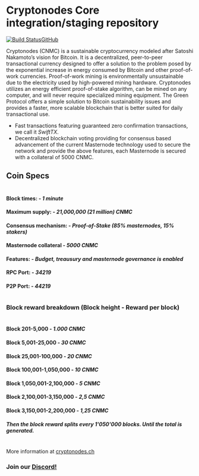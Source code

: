 Cryptonodes Core integration/staging repository
=================================================
[![Build Status](https://travis-ci.com/cryptonodes-core/cryptonodes-core.svg?branch=master)](https://travis-ci.com/cryptonodes-core/cryptonodes-core)[GitHub](https://img.shields.io/github/license/mashape/apistatus.svg)

Cryptonodes (CNMC) is a sustainable cryptocurrency modeled after Satoshi Nakamoto’s vision for Bitcoin. It is a decentralized, peer-to-peer transactional currency designed to offer a solution to the problem posed by the exponential increase in energy consumed by Bitcoin and other proof-of-work currencies. Proof-of-work mining is environmentally unsustainable due to the electricity used by high-powered mining hardware. Cryptonodes utilizes an energy efficient proof-of-stake algorithm, can be mined on any computer, and will never require specialized mining equipment. The Green Protocol offers a simple solution to Bitcoin sustainability issues and provides a faster, more scalable blockchain that is better suited for daily transactional use.

- Fast transactions featuring guaranteed zero confirmation transactions, we call it _SwiftTX_.
- Decentralized blockchain voting providing for consensus based advancement of the current Masternode
  technology used to secure the network and provide the above features, each Masternode is secured
  with a collateral of 5000 CNMC.

## Coin Specs

#

#### Block times: - *1 minute* 
#### Maximum supply: - *21,000,000 (21 million) CNMC*
#### Consensus mechanism: - *Proof-of-Stake (85% masternodes, 15% stakers)*
#### Masternode collateral - *5000 CNMC*  
#### Features: - *Budget, treausury and masternode governance is enabled* 
#### RPC Port: - *34219* 
#### P2P Port: - *44219* 

#

### Block reward breakdown (Block height - Reward per block)
#
#### Block 201-5,000	  -   *1.000 CNMC*
#### Block 5,001-25,000   -   *30 CNMC*
#### Block 25,001-100,000  -   *20 CNMC*
#### Block 100,001-1,050,000  -   *10 CNMC*
#### Block 1,050,001-2,100,000  -  *5 CNMC*
#### Block 2,100,001-3,150,000   -   *2,5 CNMC*
#### Block 3,150,001-2,200,000   -   *1,25 CNMC*

#### *Then the block reward splits every 1'050'000 blocks. Until the total is generated.*

#

More information at [cryptonodes.ch](http://www.cryptonodes.ch)
### Join our [Discord!](https://discord.gg/Bz8ejJP)
